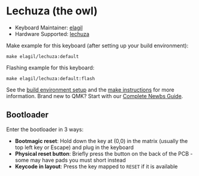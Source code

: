 # Lechuza (the owl)

* Keyboard Maintainer: [elagil](https://github.com/elagil)
* Hardware Supported: [lechuza](https://github.com/elagil/lechuza)

Make example for this keyboard (after setting up your build environment):

    make elagil/lechuza:default

Flashing example for this keyboard:

    make elagil/lechuza:default:flash

See the [build environment setup](https://docs.qmk.fm/#/getting_started_build_tools) and the [make instructions](https://docs.qmk.fm/#/getting_started_make_guide) for more information. Brand new to QMK? Start with our [Complete Newbs Guide](https://docs.qmk.fm/#/newbs).

## Bootloader

Enter the bootloader in 3 ways:

* **Bootmagic reset**: Hold down the key at (0,0) in the matrix (usually the top left key or Escape) and plug in the keyboard
* **Physical reset button**: Briefly press the button on the back of the PCB - some may have pads you must short instead
* **Keycode in layout**: Press the key mapped to `RESET` if it is available

